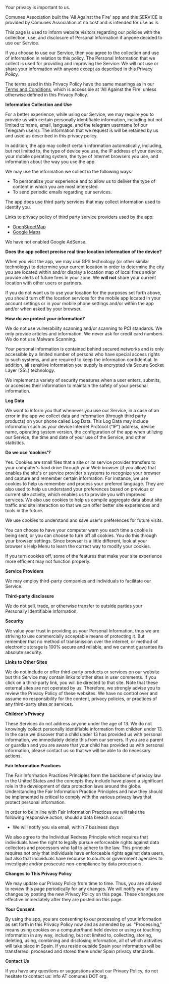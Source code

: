 Your privacy is important to us.

Comunes Association built the 'All Against the Fire' app and this SERVICE is provided by Comunes Association at no cost and is intended for use as is.

This page is used to inform website visitors regarding our policies with the collection, use, and disclosure of Personal Information if anyone decided to use our Service.

If you choose to use our Service, then you agree to the collection and use of information in relation to this policy. The Personal Information that we collect is used for providing and improving the Service. We will not use or share your information with anyone except as described in this Privacy Policy.

The terms used in this Privacy Policy have the same meanings as in our [Terms and Conditions](/terms), which is accessible at 'All Against the Fire' unless otherwise defined in this Privacy Policy.

**Information Collection and Use**

For a better experience, while using our Service, we may require you to provide us with certain personally identifiable information, including but not limited to name, email, language, and the telegram username (of our Telegram users). The information that we request is will be retained by us and used as described in this privacy policy.

In addition, the app may collect certain information automatically, including, but not limited to, the type of device you use, the IP address of your device, your mobile operating system, the type of Internet browsers you use, and information about the way you use the app.

We may use the information we collect in the following ways:
* To personalize your experience and to allow us to deliver the type of content in which you are most interested.
* To send periodic emails regarding our services.

The app does use third party services that may collect information used to identify you.

Links to privacy policy of third party service providers used by the app:

* [OpenStreetMap](https://wiki.openstreetmap.org/wiki/Privacy_Policy/)
* [Google Maps](https://developers.google.com/maps/terms?hl=es#3-privacy-and-personal-information)

We have not enabled Google AdSense.

**Does the app collect precise real time location information of the device?**

When you visit the app, we may use GPS technology (or other similar technology) to determine your current location in order to determine the city you are located within and/or display a location map of local fires and/or provide alerts of future fires in your zone. We **will not** share your current location with other users or partners.

If you do not want us to use your location for the purposes set forth above, you should turn off the location services for the mobile app located in your account settings or in your mobile phone settings and/or within the app and/or when asked by your browser.

**How do we protect your information?**

We do not use vulnerability scanning and/or scanning to PCI standards. We only provide articles and information. We never ask for credit card numbers. We do not use Malware Scanning.

Your personal information is contained behind secured networks and is only accessible by a limited number of persons who have special access rights to such systems, and are required to keep the information confidential. In addition, all sensitive information you supply is encrypted via Secure Socket Layer (SSL) technology.

We implement a variety of security measures when a user enters, submits, or accesses their information to maintain the safety of your personal information.

**Log Data**

We want to inform you that whenever you use our Service, in a case of an error in the app we collect data and information (through third party products) on your phone called Log Data. This Log Data may include information such as your device Internet Protocol (“IP”) address, device name, operating system version, the configuration of the app when utilizing our Service, the time and date of your use of the Service, and other statistics.

**Do we use 'cookies'?**

Yes. Cookies are small files that a site or its service provider transfers to your computer's hard drive through your Web browser (if you allow) that enables the site's or service provider's systems to recognize your browser and capture and remember certain information. For instance, we use cookies to help us remember and process your prefered language. They are also used to help us understand your preferences based on previous or current site activity, which enables us to provide you with improved services. We also use cookies to help us compile aggregate data about site traffic and site interaction so that we can offer better site experiences and tools in the future.

We use cookies to understand and save user's preferences for future visits.

You can choose to have your computer warn you each time a cookie is being sent, or you can choose to turn off all cookies. You do this through your browser settings. Since browser is a little different, look at your browser's Help Menu to learn the correct way to modify your cookies.

If you turn cookies off, some of the features that make your site experience more efficient may not function properly.

**Service Providers**

We may employ third-party companies and individuals to facilitate our Service.

**Third-party disclosure**

We do not sell, trade, or otherwise transfer to outside parties your Personally Identifiable Information.

**Security**

We value your trust in providing us your Personal Information, thus we are striving to use commercially acceptable means of protecting it. But remember that no method of transmission over the internet, or method of electronic storage is 100% secure and reliable, and we cannot guarantee its absolute security.

**Links to Other Sites**

We do not include or offer third-party products or services on our website but this Service may contain links to other sites in user comments. If you click on a third-party link, you will be directed to that site. Note that these external sites are not operated by us. Therefore, we strongly advise you to review the Privacy Policy of these websites. We have no control over and assume no responsibility for the content, privacy policies, or practices of any third-party sites or services.

**Children’s Privacy**

These Services do not address anyone under the age of 13. We do not knowingly collect personally identifiable information from children under 13. In the case we discover that a child under 13 has provided us with personal information, we immediately delete this from our servers. If you are a parent or guardian and you are aware that your child has provided us with personal information, please contact us so that we will be able to do necessary actions.

**Fair Information Practices**

The Fair Information Practices Principles form the backbone of privacy law in the United States and the concepts they include have played a significant role in the development of data protection laws around the globe. Understanding the Fair Information Practice Principles and how they should be implemented is critical to comply with the various privacy laws that protect personal information.

In order to be in line with Fair Information Practices we will take the following responsive action, should a data breach occur:
* We will notify you via email, within 7 business days

We also agree to the Individual Redress Principle which requires that individuals have the right to legally pursue enforceable rights against data collectors and processors who fail to adhere to the law. This principle requires not only that individuals have enforceable rights against data users, but also that individuals have recourse to courts or government agencies to investigate and/or prosecute non-compliance by data processors.

**Changes to This Privacy Policy**

We may update our Privacy Policy from time to time. Thus, you are advised to review this page periodically for any changes. We will notify you of any changes by posting the new Privacy Policy on this page. These changes are effective immediately after they are posted on this page.

**Your Consent**

By using the app, you are consenting to our processing of your information as set forth in this Privacy Policy now and as amended by us. "Processing," means using cookies on a computer/hand held device or using or touching information in any way, including, but not limited to, collecting, storing, deleting, using, combining and disclosing information, all of which activities will take place in Spain. If you reside outside Spain your information will be transferred, processed and stored there under Spain privacy standards.

**Contact Us**

If you have any questions or suggestions about our Privacy Policy, do not hesitate to contact us: info AT comunes DOT org.
